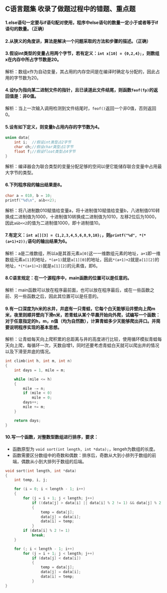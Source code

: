 ## C语言题集 收录了做题过程中的错题、重点题

#### 1.else语句一定要与if语句配对使用，程序中else语句的数量一定小于或者等于if语句的数量。（正确）

#### 2.从狭义的角度讲，算法是解决一个问题采取的方法和步骤的描述。（正确）

#### 3.假设int类型的变量占用两个字节，若有定义：`int x[10] = {0,2,4};`，则数组x在内存中所占字节数是20。
 解析：数组x作为自动变量，其占用的内存空间是在编译时确定与分配的，因此占用的字节数为20。

#### 4.设fp为指向某二进制文件的指针，且已读道此文件结尾，则函数`feof(fp)`的返回值是：非0值。
 解析：当上一次输入调用检测到文件结尾时，`feof()`返回一个非0值，否则返回0。

#### 5.设有如下定义，则变量b占用内存的字节数为4。

```c
union data{
    int i;  //假设int类型占2字节
    char ch;//假设char类型占1字节
    float f;//假设float类型占4字节
}
```
解析：编译器会为联合类型的变量分配足够的空间以便它能储存联合变量中占用最大字节的类型。

#### 6.下列程序段的输出结果是8。

```c
char a = 010, b = 10;
printf("%d\n", a&b<<2);
```
解析：将八进制数010赋值给变量a，将十进制值10赋值给变量b，八进制值010转换成二进制值为1000，十进制值10转换成二进制值为1010，左移2位后为1000，因此`a&b<<2`的值为二进制值1000，即十进制值10。

#### 7.有定义：`int a[][3] = {1,2,3,4,5,6,8,9,10};`，则`printf("%d", *(*(a+1)+2));`语句的输出结果为6。
解析：a是二维数组，所以a是其首元素`a[0]`这一一维数组元素的地址，`a+1`即一维数组元素`a[1]`的地址，`*(a+1)`就是`a[1][0]`的地址，因此`*(a+1)+2`就是`a[1][2]`的地址，`*(*(a+1)+2)`就是`a[1][2]`的元素值，即6。

#### 8.C语言规定：在一个源程序中，main函数的位置可以是任意的。
解析：main函数可以放在程序最前面，也可以放在程序最后，或在一些函数之前、另一些函数之后，因此其位置可以是任意的。

#### 9.有一口深度为h米的水井，井底有一只青蛙，它每个白天能够沿井壁向上爬m米，夜里则顺井壁向下滑n米，若青蛙从某个早晨开始向外爬，试编写一个函数：对于任意指定的h，m，n值（均为自然数），计算青蛙多少天能够爬出井口。并简要说明程序实现的基本思想。
解析：让青蛙每天向上爬积累的总距离与井的高度进行比较，使用循环模拟青蛙每天向上爬，每循环一次，天数自增1，同时还要考虑青蛙白天就可以爬出井的情况以及下滑至井底的情况。

```c
int climb(int h, int m, int n)
{
    int days = 1, mile = m;

    while (mile <= h)
    {
        mile -= n;
        if (mile < 0)
            mile = 0;
        days++;
        mile += m;
    }

    return days;
}
```

#### 10.写一个函数，对整数型数组进行排序，要求：
+ 函数原型为 `void sort(int length, int *data);`，lengeh为数组的长度。
+ 函数需要区分数组中的奇数和偶数：排序后，奇数从大到小排列于数组的前端，偶数从小到大排列于数组的后端。

```c
void sort(int length, int *data)
{
    int temp, i, j;

    for (i = 0; i < length - 1; i++)
    {
        for (j = i + 1; j < length; j++)
            if ((data[j] > data[i] || data[i] % 2 != 1) && data[j] % 2 == 1)
            {
                temp = data[j];
                data[j] = data[i];
                data[i] = temp;
            }
        if (data[i] % 2 != 1)
            break;
    }

    for (; i < length - 1; i++)
        for (j = i + 1; j < length; j++)
            if (data[j] < data[i])
            {
                temp = data[j];
                data[j] = data[i];
                data[i] = temp;
            }
}
```
